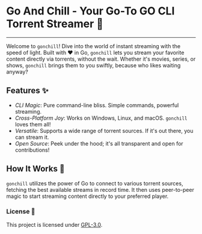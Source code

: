 
# Go And Chill - Your Go-To GO CLI Torrent Streamer 🚀
_________________________________________________________


Welcome to `gonchill`! Dive into the world of instant streaming with the speed of light. Built with ❤️ in Go, `gonchill` lets you stream your favorite content directly via torrents, without the wait. Whether it's movies, series, or shows, `gonchill` brings them to you swiftly, because who likes waiting anyway?

## Features ✨
- _CLI Magic_: Pure command-line bliss. Simple commands, powerful streaming.
- _Cross-Platform Joy_: Works on Windows, Linux, and macOS. `gonchill` loves them all!
- _Versatile_: Supports a wide range of torrent sources. If it's out there, you can stream it.
- _Open Source_: Peek under the hood; it's all transparent and open for contributions!

## How It Works 🧙
`gonchill` utilizes the power of Go to connect to various torrent sources, fetching the best available streams in record time. It then uses peer-to-peer magic to start streaming content directly to your preferred player.

### License 📜
This project is licensed under [GPL-3.0](https://raw.githubusercontent.com/Illumina/licenses/master/gpl-3.0.txt).
